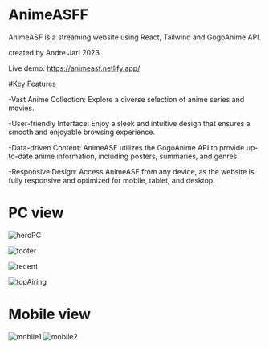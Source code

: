 # AnimeASFF
AnimeASF is a streaming website using React, Tailwind and GogoAnime API.

created by Andre Jarl 2023

Live demo: https://animeasf.netlify.app/

#Key Features

-Vast Anime Collection: Explore a diverse selection of anime series and movies.

-User-friendly Interface: Enjoy a sleek and intuitive design that ensures a smooth and enjoyable browsing experience.

-Data-driven Content: AnimeASF utilizes the GogoAnime API to provide up-to-date anime information, including posters, summaries, and genres.

-Responsive Design: Access AnimeASF from any device, as the website is fully responsive and optimized for mobile, tablet, and desktop.


# PC view
![heroPC](https://github.com/AndreJarl/AnimeASFF/assets/104331025/a4e6a1d2-3dd7-4503-867e-d52ea1150779)

![footer](https://github.com/AndreJarl/AnimeASFF/assets/104331025/101da264-e88b-4d76-926f-426aa94ae904)

![recent](https://github.com/AndreJarl/AnimeASFF/assets/104331025/8253f9e3-30cf-4be3-8ed1-0d8b2b4f8662)

![topAiring](https://github.com/AndreJarl/AnimeASFF/assets/104331025/60861701-1f75-4d8f-adf7-546cec0f33a5)

# Mobile view
![mobile1](https://github.com/AndreJarl/AnimeASFF/assets/104331025/c0029bd9-025b-4473-8ab0-b3f6a962b8bc) 
![mobile2](https://github.com/AndreJarl/AnimeASFF/assets/104331025/3f01382a-831b-40d7-b3eb-a044bc450cc8)
